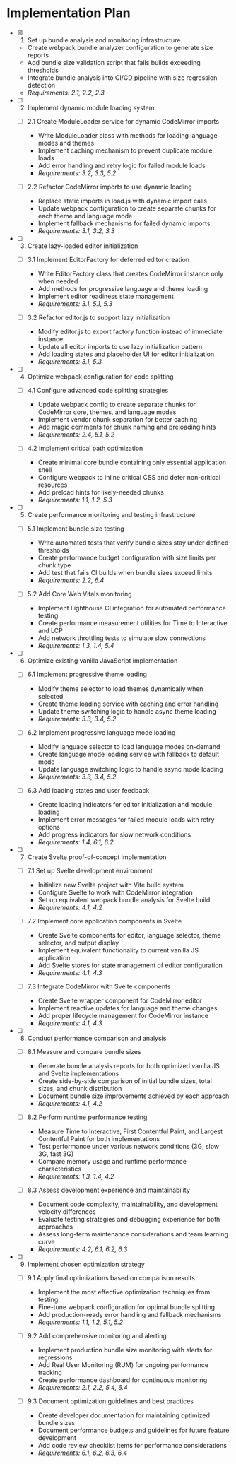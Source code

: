 # Implementation Plan

- [x] 1. Set up bundle analysis and monitoring infrastructure
  - Create webpack bundle analyzer configuration to generate size reports
  - Add bundle size validation script that fails builds exceeding thresholds
  - Integrate bundle analysis into CI/CD pipeline with size regression detection
  - _Requirements: 2.1, 2.2, 2.3_

- [ ] 2. Implement dynamic module loading system
  - [ ] 2.1 Create ModuleLoader service for dynamic CodeMirror imports
    - Write ModuleLoader class with methods for loading language modes and themes
    - Implement caching mechanism to prevent duplicate module loads
    - Add error handling and retry logic for failed module loads
    - _Requirements: 3.2, 3.3, 5.2_

  - [ ] 2.2 Refactor CodeMirror imports to use dynamic loading
    - Replace static imports in load.js with dynamic import calls
    - Update webpack configuration to create separate chunks for each theme and language mode
    - Implement fallback mechanisms for failed dynamic imports
    - _Requirements: 3.1, 3.2, 3.3_

- [ ] 3. Create lazy-loaded editor initialization
  - [ ] 3.1 Implement EditorFactory for deferred editor creation
    - Write EditorFactory class that creates CodeMirror instance only when needed
    - Add methods for progressive language and theme loading
    - Implement editor readiness state management
    - _Requirements: 3.1, 5.1, 5.3_

  - [ ] 3.2 Refactor editor.js to support lazy initialization
    - Modify editor.js to export factory function instead of immediate instance
    - Update all editor imports to use lazy initialization pattern
    - Add loading states and placeholder UI for editor initialization
    - _Requirements: 3.1, 5.3_

- [ ] 4. Optimize webpack configuration for code splitting
  - [ ] 4.1 Configure advanced code splitting strategies
    - Update webpack config to create separate chunks for CodeMirror core, themes, and language modes
    - Implement vendor chunk separation for better caching
    - Add magic comments for chunk naming and preloading hints
    - _Requirements: 2.4, 5.1, 5.2_

  - [ ] 4.2 Implement critical path optimization
    - Create minimal core bundle containing only essential application shell
    - Configure webpack to inline critical CSS and defer non-critical resources
    - Add preload hints for likely-needed chunks
    - _Requirements: 1.1, 1.2, 5.3_

- [ ] 5. Create performance monitoring and testing infrastructure
  - [ ] 5.1 Implement bundle size testing
    - Write automated tests that verify bundle sizes stay under defined thresholds
    - Create performance budget configuration with size limits per chunk type
    - Add test that fails CI builds when bundle sizes exceed limits
    - _Requirements: 2.2, 6.4_

  - [ ] 5.2 Add Core Web Vitals monitoring
    - Implement Lighthouse CI integration for automated performance testing
    - Create performance measurement utilities for Time to Interactive and LCP
    - Add network throttling tests to simulate slow connections
    - _Requirements: 1.3, 1.4, 5.4_

- [ ] 6. Optimize existing vanilla JavaScript implementation
  - [ ] 6.1 Implement progressive theme loading
    - Modify theme selector to load themes dynamically when selected
    - Create theme loading service with caching and error handling
    - Update theme switching logic to handle async theme loading
    - _Requirements: 3.3, 3.4, 5.2_

  - [ ] 6.2 Implement progressive language mode loading
    - Modify language selector to load language modes on-demand
    - Create language mode loading service with fallback to default mode
    - Update language switching logic to handle async mode loading
    - _Requirements: 3.3, 3.4, 5.2_

  - [ ] 6.3 Add loading states and user feedback
    - Create loading indicators for editor initialization and module loading
    - Implement error messages for failed module loads with retry options
    - Add progress indicators for slow network conditions
    - _Requirements: 1.4, 6.1, 6.2_

- [ ] 7. Create Svelte proof-of-concept implementation
  - [ ] 7.1 Set up Svelte development environment
    - Initialize new Svelte project with Vite build system
    - Configure Svelte to work with CodeMirror integration
    - Set up equivalent webpack bundle analysis for Svelte build
    - _Requirements: 4.1, 4.2_

  - [ ] 7.2 Implement core application components in Svelte
    - Create Svelte components for editor, language selector, theme selector, and output display
    - Implement equivalent functionality to current vanilla JS application
    - Add Svelte stores for state management of editor configuration
    - _Requirements: 4.1, 4.3_

  - [ ] 7.3 Integrate CodeMirror with Svelte components
    - Create Svelte wrapper component for CodeMirror editor
    - Implement reactive updates for language and theme changes
    - Add proper lifecycle management for CodeMirror instance
    - _Requirements: 4.1, 4.3_

- [ ] 8. Conduct performance comparison and analysis
  - [ ] 8.1 Measure and compare bundle sizes
    - Generate bundle analysis reports for both optimized vanilla JS and Svelte implementations
    - Create side-by-side comparison of initial bundle sizes, total sizes, and chunk distribution
    - Document bundle size improvements achieved by each approach
    - _Requirements: 4.1, 4.2_

  - [ ] 8.2 Perform runtime performance testing
    - Measure Time to Interactive, First Contentful Paint, and Largest Contentful Paint for both implementations
    - Test performance under various network conditions (3G, slow 3G, fast 3G)
    - Compare memory usage and runtime performance characteristics
    - _Requirements: 1.3, 1.4, 4.2_

  - [ ] 8.3 Assess development experience and maintainability
    - Document code complexity, maintainability, and development velocity differences
    - Evaluate testing strategies and debugging experience for both approaches
    - Assess long-term maintenance considerations and team learning curve
    - _Requirements: 4.2, 6.1, 6.2, 6.3_

- [ ] 9. Implement chosen optimization strategy
  - [ ] 9.1 Apply final optimizations based on comparison results
    - Implement the most effective optimization techniques from testing
    - Fine-tune webpack configuration for optimal bundle splitting
    - Add production-ready error handling and fallback mechanisms
    - _Requirements: 1.1, 1.2, 5.1, 5.2_

  - [ ] 9.2 Add comprehensive monitoring and alerting
    - Implement production bundle size monitoring with alerts for regressions
    - Add Real User Monitoring (RUM) for ongoing performance tracking
    - Create performance dashboard for continuous monitoring
    - _Requirements: 2.1, 2.2, 5.4, 6.4_

  - [ ] 9.3 Document optimization guidelines and best practices
    - Create developer documentation for maintaining optimized bundle sizes
    - Document performance budgets and guidelines for future feature development
    - Add code review checklist items for performance considerations
    - _Requirements: 6.1, 6.2, 6.3, 6.4_